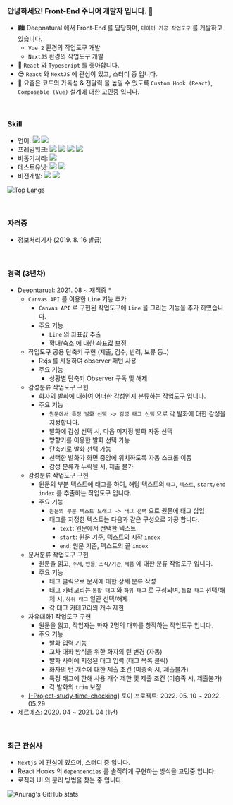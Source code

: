 ### 안녕하세요! Front-End 주니어 개발자 입니다. 👋

* 🏙 Deepnatural 에서 Front-End 를 담당하며, ``데이터 가공 작업도구`` 를 개발하고 있습니다.
    * ``Vue 2`` 환경의 작업도구 개발
    * ``NextJS`` 환경의 작업도구 개발
* 🤗 ``React`` 와 ``Typescript`` 를 좋아합니다.
* 😎 ``React`` 와 ``NextJS`` 에 관심이 있고, 스터디 중 입니다.
* 🤔 요즘은 코드의 가독성 & 전달력 을 높일 수 있도록 ``Custom Hook (React)``, ``Composable (Vue)`` 설계에 대한 고민중 입니다.

<br />

### Skill

* 언어: <img src="https://img.shields.io/badge/Javascript----blue"> <img src="https://img.shields.io/badge/Typescript----blue">
* 프레임워크: <img src="https://img.shields.io/badge/Vue-2-brightgreen"> <img src="https://img.shields.io/badge/Vue-3-brightgreen"> <img src="https://img.shields.io/badge/React----brightgreen"> <img src="https://img.shields.io/badge/Nextjs----brightgreen">
* 비동기처리: <img src="https://img.shields.io/badge/RxJS----green">
* 테스트유닛: <img src="https://img.shields.io/badge/Jest----red"> <img src="https://img.shields.io/badge/VueTestUtils----red">
* 비전개발: <img src="https://img.shields.io/badge/Canvas----lightgrey"> <img src="https://img.shields.io/badge/SVG----lightgrey">

[![Top Langs](https://github-readme-stats.vercel.app/api/top-langs/?username=Chocobe&layout=compact)](https://github.com/anuraghazra/github-readme-stats)

<br />

### 자격증

* 정보처리기사 (2019. 8. 16 발급)

<br />

### 경력 (3년차)

* Deepntarual: 2021. 08 ~ 재직중
  * 
  * `Canvas API` 를 이용한 `Line` 기능 추가
    * `Canvas API` 로 구현된 작업도구에 `Line` 을 그리는 기능을 추가 하였습니다.
    * 주요 기능
      * `Line` 의 좌표값 추출
      * 확대/축소 에 대한 좌표값 보정
  * 작업도구 공용 단축키 구현 (제출, 검수, 반려, 보류 등..)
    * Rxjs 를 사용하여 observer 패턴 사용
    * 주요 기능
      * 상황별 단축키 Observer 구독 및 해제
  * 감성분류 작업도구 구현
    * 화자의 발화에 대하여 어떠한 감성인지 분류하는 작업도구 입니다.
    * 주요 기능
      * `원문에서 특정 발화 선택 -> 감성 태그 선택` 으로 각 발화에 대한 감성을 지정합니다.
      * 발화에 감성 선택 시, 다음 미지정 발화 자동 선택
      * 방향키를 이용한 발화 선택 가능
      * 단축키로 발화 선택 가능
      * 선택한 발화가 화면 중앙에 위치하도록 자동 스크롤 이동
      * 감성 분류가 누락될 시, 제출 불가
  * 감성분류 작업도구 구현
    * 원문의 부분 택스트에 태그를 하여, 해당 텍스트의 `태그`, `텍스트`, `start/end index` 를 추출하는 작업도구 입니다.
    * 주요 기능
      * `원문의 부분 텍스트 드래그 -> 태그 선택` 으로 원문에 태그 삽입
      * 태그를 지정한 텍스트는 다음과 같은 구성으로 가공 합니다.
        * `text`: 원문에서 선택한 텍스트
        * `start`: 원문 기준, 텍스트의 시작 `index`
        * `end`: 원문 기준, 텍스트의 끝 `index`
  * 문서분류 작업도구 구현
    * 원문을 읽고, `주제`, `인물`, `조직/기관`, `제품` 에 대한 분류 작업도구 입니다.
    * 주요 기능
      * 태그 클릭으로 문서에 대한 상세 분류 작성
      * 태그 카테고리는 `통합 태그` 와 `하위 태그` 로 구성되며, `통합 태그` 선택/해제 시, `하위 태그` 일관 선택/해제
      * 각 태그 카테고리의 개수 제한
  * 자유대화1 작업도구 구현
    * 원문을 읽고, 작업자는 화자 2명의 대화를 창작하는 작업도구 입니다.
    * 주요 기능
      * 발화 입력 기능
      * 교차 대화 방식을 위한 화자의 턴 변경 (자동)
      * 발화 사이에 지정된 태그 입력 (태그 목록 클릭)
      * 화자의 턴 개수에 대한 제출 조건 (미충족 시, 제출불가)
      * 특정 태그에 한해 사용 개수 제한 및 제출 조건 (미충족 시, 제출불가)
      * 각 발화의 `trim` 보정
  * [[-Project-study-time-checking]](https://github.com/Chocobe/-Project-study-time-checking) 토이 프로젝트: 2022. 05. 10 ~ 2022. 05.29
* 제르메스: 2020. 04 ~ 2021. 04 (1년)

<br />

### 최근 관심사

* ``Nextjs`` 에 관심이 있으며, 스터디 중 입니다.
* React Hooks 의 `dependencies` 를 솔직하게 구현하는 방식을 고민중 입니다.
* 로직과 UI 의 분리 방법을 찾는 중 입니다.

![Anurag's GitHub stats](https://github-readme-stats.vercel.app/api?username=Chocobe&show_icons=true&theme=radical)
